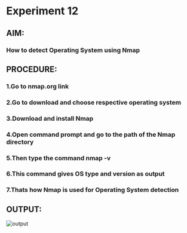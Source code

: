 # Experiment 12
## AIM:
### How to detect Operating System using Nmap
## PROCEDURE:
### 1.Go to nmap.org link
### 2.Go to download and choose respective operating system
### 3.Download and install Nmap
### 4.Open command prompt and go to the path of the Nmap directory
### 5.Then type the command nmap -v
### 6.This command gives OS type and version as output
### 7.Thats how Nmap is used for Operating System detection
## OUTPUT:
![output]()


